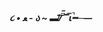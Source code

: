 ##### ૮ • ﻌ - ა ~ ▬̸̎͞/̄͆̅ ̎ ̎͞ ͞͞͞ι̚━─— 

<!--
**Notscaring/notscaring** is a ✨ _special_ ✨ repository because its `README.md` (this file) appears on your GitHub profile.

Here are some ideas to get you started:

- 🔭 I’m currently working on ...
- 🌱 I’m currently learning ...
- 👯 I’m looking to collaborate on ...
- 🤔 I’m looking for help with ...
- 💬 Ask me about ...
- 📫 How to reach me: ...
- 😄 Pronouns: ...
- ⚡ Fun fact: ...
-->
